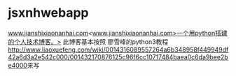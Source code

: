 # jsxnhwebapp
www.jianshixiaonanhai.com<www.jianshixiaonanhai.com>一个用python搭建的个人技术博客。>
此博客基本按照 廖雪峰的python3教程<http://www.liaoxuefeng.com/wiki/0014316089557264a6b348958f449949df42a6d3a2e542c000/001432170876125c96f6cc10717484baea0c6da9bee2be4000>来写
